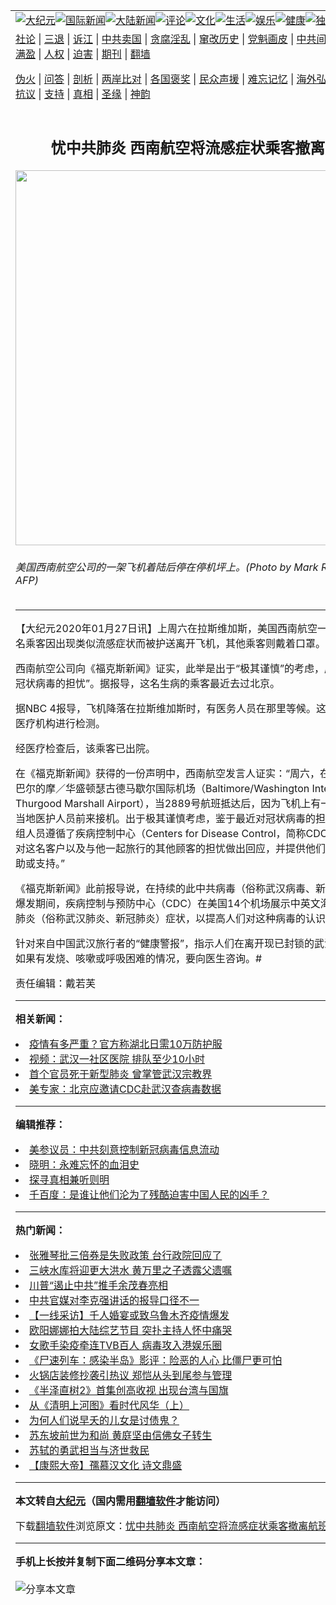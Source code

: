 <a name="1" id="1" target="_blank"></a><span id="1"></span>
<table align=center border="0"><tr><td colspan="2" VALIGN=TOP><a href="https://github.com/tdsyip367/djy/blob/master/gb/nsc413.md#1"><img src="https://raw.githubusercontent.com/tdsyip367/www/master/t/djy/1.jpg" title="大纪元"></a><a href="https://github.com/tdsyip367/djy/blob/master/gb/n24hr.md#1"><img src="https://raw.githubusercontent.com/tdsyip367/www/master/t/djy/3.jpg" title="国际新闻"></a><a href="https://github.com/tdsyip367/djy/blob/master/gb/nsc413.md#1"><img src="https://raw.githubusercontent.com/tdsyip367/www/master/t/djy/4.jpg" title="大陆新闻"></a><a href="https://github.com/tdsyip367/djy/blob/master/gb/news392.md#1"><img src="https://raw.githubusercontent.com/tdsyip367/www/master/t/djy/5.jpg" title="评论"></a><a href="https://github.com/tdsyip367/djy/blob/master/gb/news2007.md#1"><img src="https://raw.githubusercontent.com/tdsyip367/www/master/t/djy/6.jpg" title="文化"></a><a href="https://github.com/tdsyip367/djy/blob/master/gb/news2008.md#1"><img src="https://raw.githubusercontent.com/tdsyip367/www/master/t/djy/7.jpg" title="生活"></a><a href="https://github.com/tdsyip367/djy/blob/master/gb/ncyule.md#1"><img src="https://raw.githubusercontent.com/tdsyip367/www/master/t/djy/8.jpg" title="娱乐"></a><a href="https://github.com/tdsyip367/djy/blob/master/gb/nsc1002.md#1"><img src="https://raw.githubusercontent.com/tdsyip367/www/master/t/djy/9.jpg" title="健康"><a href="https://github.com/tdsyip367/djy/blob/master/gb/nf6092.md#1"><img src="https://raw.githubusercontent.com/tdsyip367/www/master/t/djy/10a.jpg" title="独家"></a><a href="https://github.com/tdsyip367/djy/blob/master/gb/nf4514.md#1"><img src="https://raw.githubusercontent.com/tdsyip367/www/master/t/djy/12a.jpg" title="头条"></a></td></tr>
<tr><td colspan="2" VALIGN=TOP><a target="_blank" href="https://github.com/tdsyip367/djy/blob/master/gb/9p.md#1">社论</a> | <a target="_blank" href="https://github.com/tdsyip367/djy/blob/master/gb/nf5657.md#1">三退</a> | <a target="_blank" href="https://github.com/tdsyip367/djy/blob/master/gb/nf6124.md#1">诉江</a> | <a target="_blank" href="https://github.com/tdsyip367/djy/blob/master/gb/nf1176117.md#1">中共卖国</a> | <a target="_blank" href="https://github.com/tdsyip367/djy/blob/master/gb/nf5773.md#1">贪腐淫乱</a> | <a target="_blank" href="https://github.com/tdsyip367/djy/blob/master/gb/nf1176115.md#1">窜改历史</a> | <a target="_blank" href="https://github.com/tdsyip367/djy/blob/master/gb/nf1176107.md#1">党魁画皮</a> | <a target="_blank" href="https://github.com/tdsyip367/djy/blob/master/gb/nf1320400.md#1">中共间谍</a> | <a target="_blank" href="https://github.com/tdsyip367/djy/blob/master/gb/nf1176114.md#1">破坏传统</a> | <a target="_blank" href="https://github.com/tdsyip367/ntdtv/blob/master/gb/prog447_1.md#1">恶贯满盈</a> | <a target="_blank" href="https://github.com/tdsyip367/djy/blob/master/gb/ncid278.md#1">人权</a> | <a target="_blank" href="https://github.com/tdsyip367/djy/blob/master/gb/nf1176111.md#1">迫害</a> | <a target="_blank" href="https://gitlab.com/szzdlab/mh-qikan/blob/master/README.md#1">期刊</a> | <a target="_blank" href="https://github.com/tdsyip367/www/blob/master/README.md?zsrh#8">翻墙</a></p><p><a target="_blank" href="https://github.com/tdsyip367/djy/blob/master/gb/nf5562.md#1">伪火</a> | <a target="_blank" href="https://github.com/tdsyip367/djy/blob/master/gb/nf4378.md#1">问答</a> | <a target="_blank" href="https://github.com/tdsyip367/djy/blob/master/gb/nf5792.md#1">剖析</a> | <a target="_blank" href="https://github.com/tdsyip367/djy/blob/master/gb/nf5735.md#1">两岸比对</a> | <a target="_blank" href="https://github.com/tdsyip367/djy/blob/master/gb/nf6119.md#1">各国褒奖</a> | <a target="_blank" href="https://github.com/tdsyip367/djy/blob/master/gb/nf6120.md#1">民众声援</a> | <a target="_blank" href="https://github.com/tdsyip367/djy/blob/master/gb/nf1188594.md#1">难忘记忆</a> | <a target="_blank" href="https://github.com/tdsyip367/djy/blob/master/gb/nf3180.md#1">海外弘传</a> | <a target="_blank" href="https://github.com/tdsyip367/djy/blob/master/gb/nf5410.md#1">万人上访</a> | <a target="_blank" href="https://github.com/tdsyip367/ntdtv/blob/master/gb/prog1530_1.md#1">和平抗议</a> | <a target="_blank" href="https://github.com/tdsyip367/djy/blob/master/gb/nf4386.md#1">支持</a> | <a target="_blank" href="https://github.com/tdsyip367/djy/blob/master/gb/nf4389.md#1">真相</a> | <a target="_blank" href="https://github.com/tdsyip367/djy/blob/master/gb/nf5790.md#1">圣缘</a> | <a target="_blank" href="https://github.com/tdsyip367/djy/blob/master/gb/nf4786.md#1">神韵</a></td></tr>
<tr><td VALIGN=TOP width="626"><h2 align=center>忧中共肺炎 西南航空将流感症状乘客撤离航班</h2>
<img width="600" src="https://i.epochtimes.com/assets/uploads/2020/01/southwest-airlines-600x400.jpg" />
<h6>美国西南航空公司的一架飞机着陆后停在停机坪上。(Photo by Mark RALSTON / AFP)
</h6>
<hr>
	<p>【大纪元2020年01月27日讯】上周六在<ahref="https://github.com/tdsyip367/djy/blob/master/gb/tag/%E6%8B%89%E6%96%AF%E7%BB%B4%E5%8A%A0%E6%96%AF.md#1">拉斯维加斯</a>，美国西南航空一架飞机上的一名乘客因出现类似流感症状而被护送离开飞机，其他乘客则戴着口罩。</p>
<p>西南航空公司向《福克斯新闻》证实，此举是出于“极其谨慎”的考虑，原因是“近期对<ahref="https://github.com/tdsyip367/djy/blob/master/gb/tag/%E5%86%A0%E7%8A%B6%E7%97%85%E6%AF%92.md#1">冠状病毒</a>的担忧”。据报导，这名生病的乘客最近去过北京。</p>
<p>据NBC 4报导，飞机降落在<ahref="https://github.com/tdsyip367/djy/blob/master/gb/tag/%E6%8B%89%E6%96%AF%E7%BB%B4%E5%8A%A0%E6%96%AF.md#1">拉斯维加斯</a>时，有医务人员在那里等候。这名乘客被转到医疗机构进行检测。</p>
<p>经医疗检查后，该乘客已出院。</p>
<p>在《福克斯新闻》获得的一份声明中，西南航空发言人证实：“周六，在拉斯维加斯的巴尔的摩／华盛顿瑟古德马歇尔国际机场（Baltimore/Washington International Thurgood Marshall Airport），当2889号航班抵达后，因为飞机上有一生病客人，当地医护人员前来接机。出于极其谨慎考虑，鉴于最近对<ahref="https://github.com/tdsyip367/djy/blob/master/gb/tag/%E5%86%A0%E7%8A%B6%E7%97%85%E6%AF%92.md#1">冠状病毒</a>的担忧，我们的机组人员遵循了疾病控制中心（Centers for Disease Control，简称CDC）的建议，以对这名客户以及与他一起旅行的其他顾客的担忧做出回应，并提供他们可能需要的帮助或支持。”</p>
<p>《福克斯新闻》此前报导说，在持续的此中共病毒（俗称武汉病毒、新型冠状病毒）爆发期间，疾病控制与预防中心（CDC）在美国14个机场展示中英文海报，解释<ahref="https://github.com/tdsyip367/djy/blob/master/gb/tag/%E4%B8%AD%E5%85%B1%E8%82%BA%E7%82%8E.md#1">中共肺炎</a>（俗称<ahref="https://github.com/tdsyip367/djy/blob/master/gb/tag/%E6%AD%A6%E6%B1%89%E8%82%BA%E7%82%8E.md#1">武汉肺炎</a>、新冠肺炎）症状，以提高人们对这种病毒的认识。</p>
<p>针对来自中国武汉旅行者的“健康警报”，指示人们在离开现已封锁的武汉后两周内，如果有发烧、咳嗽或呼吸困难的情况，要向医生咨询。#</p>
<p>责任编辑：戴若芙</p>
	
<hr>


<strong>相关新闻：</strong>
<li><a href="https://github.com/tdsyip367/djy/blob/master/gb/20/1/26/n11823300.md#1">疫情有多严重？官方称湖北日需10万防护服</a></li>
<li><a href="https://github.com/tdsyip367/djy/blob/master/gb/20/1/26/n11823384.md#1">视频：武汉一社区医院  排队至少10小时</a></li>
<li><a href="https://github.com/tdsyip367/djy/blob/master/gb/20/1/26/n11823500.md#1">首个官员死于新型肺炎 曾掌管武汉宗教界</a></li>
<li><a href="https://github.com/tdsyip367/djy/blob/master/gb/20/1/26/n11823582.md#1">美专家：北京应邀请CDC赴武汉查病毒数据</a></li>
<hr>


<strong>编辑推荐：</strong>
<li><a href="https://github.com/onzhi266/djy/blob/master/gb/20/2/22/n11887949.md#1">美参议员：中共刻意控制新冠病毒信息流动</a></li>
<li><a href="https://github.com/tsiac2612/djy/blob/master/gb/18/11/20/n10863025.md#1" target="_blank">晓明：永难忘怀的血泪史</a></li><li><a href="https://github.com/tdsyip367/djy/blob/master/gb/11/6/17/n3289382.md?dfh#1" target="_blank">探寻真相兼听则明</a></li><li><a href="https://github.com/tsiac2612/djy/blob/master/gb/10/7/22/n2973029.md#1" target="_blank">千百度：是谁让他们沦为了残酷迫害中国人民的凶手？</a></li>
<hr>

<strong>热门新闻：</strong>
<li><a href="https://github.com/tdsyip367/djy/blob/master/gb/20/7/20/n12269442.md#1">张雅琴批三倍券是失败政策 台行政院回应了</a></li>
<li><a href="https://github.com/tdsyip367/djy/blob/master/gb/20/7/20/n12269783.md#1">三峡水库将迎更大洪水 黄万里之子透露父遗嘱</a></li>
<li><a href="https://github.com/tdsyip367/djy/blob/master/gb/20/7/20/n12270600.md#1">川普“遏止中共”推手余茂春亮相</a></li>
<li><a href="https://github.com/tdsyip367/djy/blob/master/gb/20/7/20/n12268960.md#1">中共官媒对李克强讲话的报导口径不一</a></li>
<li><a href="https://github.com/tdsyip367/djy/blob/master/gb/20/7/20/n12269752.md#1">【一线采访】千人婚宴或致乌鲁木齐疫情爆发</a></li>
<li><a href="https://github.com/tdsyip367/djy/blob/master/gb/20/7/20/n12270541.md#1">欧阳娜娜拍大陆综艺节目 突扑主持人怀中痛哭</a></li>
<li><a href="https://github.com/tdsyip367/djy/blob/master/gb/20/7/18/n12266356.md#1">女歌手染疫牵连TVB百人 病毒攻入港娱乐圈</a></li>
<li><a href="https://github.com/tdsyip367/djy/blob/master/gb/20/7/18/n12265807.md#1">《尸速列车：感染半岛》影评：险恶的人心 比僵尸更可怕</a></li>
<li><a href="https://github.com/tdsyip367/djy/blob/master/gb/20/7/19/n12267717.md#1">火锅店装修抄袭引热议 郑恺从头到尾参与管理</a></li>
<li><a href="https://github.com/tdsyip367/djy/blob/master/gb/20/7/21/n12271594.md#1">《半泽直树2》首集创高收视 出现台湾与国旗</a></li>
<li><a href="https://github.com/tdsyip367/djy/blob/master/gb/9/4/4/n2484948.md#1">从《清明上河图》看时代风华（上）</a></li>
<li><a href="https://github.com/tdsyip367/djy/blob/master/gb/20/7/20/n12270512.md#1">为何人们说早夭的儿女是讨债鬼？</a></li>
<li><a href="https://github.com/tdsyip367/djy/blob/master/gb/20/7/20/n12270583.md#1">苏东坡前世为和尚 黄庭坚由信佛女子转生</a></li>
<li><a href="https://github.com/tdsyip367/djy/blob/master/gb/20/7/3/n12229972.md#1">苏轼的勇武担当与济世救民</a></li>
<li><a href="https://github.com/tdsyip367/djy/blob/master/gb/20/6/4/n12161729.md#1">【康熙大帝】孺慕汉文化 诗文鼎盛</a></li>
<hr>

<strong>本文转自<a href="https://www.epochtimes.com">大纪元</a>（国内需用<a href="https://github.com/tdsyip367/www/blob/master/README.md#8">翻墙软件</a>才能访问）</strong><p>下载<a href="https://github.com/tdsyip367/www/blob/master/README.md#8">翻墙软件</a>浏览原文：<a href="https://www.epochtimes.com/gb/20/1/26/n11823680.htm">忧中共肺炎 西南航空将流感症状乘客撤离航班</a></p><hr>

<strong>手机上长按并复制下面二维码分享本文章：</strong><br><br><img src="http://d1p1.ip.zn2.us/v.php?action=qrcode&url=https://github.com/tdsyip367/djy/blob/master/gb/20/1/26/n11823680.md%231" title="分享本文章"></td><td VALIGN=TOP><a href="https://github.com/tdsyip367/djy/blob/master/gb/16/1/21/n4622075.md?dfh#1" target="_blank"><img src="https://raw.githubusercontent.com/tdsyip367/djy/master/gb/300/wei-f1.jpg" title="中共的伪火骗局"  alt="中共的伪火骗局"></a><br><a href="https://github.com/tdsyip367/www/blob/master/README.md?dfh#9" target="_blank"><img src="https://raw.githubusercontent.com/tdsyip367/djy/master/gb/300/yong-h.jpg" title="永恒的见证"  alt="永恒的见证"></a><br><a href="https://github.com/tdsyip367/djy/blob/master/gb/13/9/29/n3974789.md?dfh#1" target="_blank"><img src="https://raw.githubusercontent.com/tdsyip367/djy/master/gb/300/shang-lnz.jpg" title="善良女子被中共投男牢"  alt="善良女子被中共投男牢"></a><br><a href="https://github.com/tdsyip367/djy/blob/master/gb/16/3/16/n4663449.md?dfh#1" target="_blank"><img src="https://raw.githubusercontent.com/tdsyip367/djy/master/gb/300/huo-z3.jpg" title="警卫目击活摘器官"  alt="警卫目击活摘器官"></a><br><a href="https://github.com/tdsyip367/djy/blob/master/gb/16/8/7/n8177641.md?dfh#1" target="_blank"><img src="https://raw.githubusercontent.com/tdsyip367/djy/master/gb/300/huo-z4.jpg" title="证人描述活摘恐怖"  alt="证人描述活摘恐怖"></a><br><a href="https://github.com/tdsyip367/djy/blob/master/gb/10/4/19/n2881569.md?dfh#1" target="_blank"><img src="https://raw.githubusercontent.com/tdsyip367/djy/master/gb/300/huo-z1.jpg" title="揭开活摘器官黑幕"  alt="揭开活摘器官黑幕"></a><br><a href="https://github.com/tdsyip367/djy/blob/master/gb/10/11/7/n3077476.md?dfh#1" target="_blank"><img src="https://raw.githubusercontent.com/tdsyip367/djy/master/gb/300/ma-ks.jpg" title="马克思的成魔之路"  alt="马克思的成魔之路"></a><br><a href="https://github.com/tdsyip367/djy/blob/master/gb/14/6/9/n4173977.md?dfh#1" target="_blank"><img src="https://raw.githubusercontent.com/tdsyip367/djy/master/gb/300/chang-zs.jpg" title="藏字石 蕴天机"  alt="藏字石 蕴天机"></a><br><a href="https://github.com/tdsyip367/djy/blob/master/gb/18/5/10/n10381511.md?dfh#1" target="_blank"><img src="https://raw.githubusercontent.com/tdsyip367/djy/master/gb/300/st1.jpg" title="关注3亿人三退"  alt="关注3亿人三退"></a><br><a href="https://github.com/tdsyip367/djy/blob/master/gb/18/3/21/n10237682.md?dfh#1" target="_blank"><img src="https://raw.githubusercontent.com/tdsyip367/djy/master/gb/300/jie-t.jpg" title="解体中共复兴中华"  alt="解体中共复兴中华"></a><br><a href="https://github.com/tdsyip367/djy/blob/master/gb/9/2/9/n2422991.md?dfh#1" target="_blank"><img src="https://raw.githubusercontent.com/tdsyip367/djy/master/gb/300/gao-zs.jpg" title="中共迫害良心律师"  alt="中共迫害良心律师"></a><br><a href="https://github.com/tdsyip367/djy/blob/master/gb/18/12/9/n10900044.md?dfh#1" target="_blank"><img src="https://raw.githubusercontent.com/tdsyip367/djy/master/gb/300/sj1.jpg" title="303万人举报江泽民"  alt="303万人举报江泽民"></a><br><a href="https://github.com/tdsyip367/djy/blob/master/gb/18/8/28/n10672014.md?dfh#1" target="_blank"><img src="https://raw.githubusercontent.com/tdsyip367/djy/master/gb/300/sj2.jpg" title="这些官员为何起诉江泽民"  alt="这些官员为何起诉江泽民"></a><br><a href="https://github.com/tdsyip367/djy/blob/master/gb/8/12/18/n2367165.md?dfh#1" target="_blank"><img src="https://raw.githubusercontent.com/tdsyip367/djy/master/gb/300/liangan.jpg" title="海峡两岸的强烈对比"  alt="海峡两岸的强烈对比"></a><br><a href="https://github.com/tdsyip367/djy/blob/master/gb/15/12/10/n4593139.md?dfh#1" target="_blank"><img src="https://raw.githubusercontent.com/tdsyip367/djy/master/gb/300/jia-ndzl.jpg" title="加拿大总理的贺信"  alt="加拿大总理的贺信"></a><br><a href="https://github.com/tdsyip367/djy/blob/master/gb/11/6/17/n3289382.md?dfh#1" target="_blank"><img src="https://raw.githubusercontent.com/tdsyip367/djy/master/gb/300/xiao-wd.jpg" title="探寻真相兼听则明"  alt="探寻真相兼听则明"></a><br><a href="https://github.com/tdsyip367/djy/blob/master/gb/18/10/27/n10812623.md?dfh#1" target="_blank"><img src="https://raw.githubusercontent.com/tdsyip367/djy/master/gb/300/yindu.jpg" title="印度媒体报道东方"  alt="印度媒体报道东方"></a><br><a href="https://github.com/tdsyip367/djy/blob/master/gb/18/6/9/n10469652.md?dfh#1" target="_blank"><img src="https://raw.githubusercontent.com/tdsyip367/djy/master/gb/300/xie-j.jpg" title="不一样的海外校园"  alt="不一样的海外校园"></a><br><a href="https://github.com/tdsyip367/djy/blob/master/gb/7/4/5/n1669415.md?dfh#1" target="_blank"><img src="https://raw.githubusercontent.com/tdsyip367/djy/master/gb/300/li-up.jpg" title="从大师到徒弟的传奇"  alt="从大师到徒弟的传奇"></a><br><a href="https://github.com/tdsyip367/djy/blob/master/gb/17/5/26/n9191512.md?dfh#1" target="_blank"><img src="https://raw.githubusercontent.com/tdsyip367/djy/master/gb/300/zfl2.jpg" title="亿万人与东方一本奇书"  alt="亿万人与东方一本奇书"></a><br><a href="https://github.com/tdsyip367/djy/blob/master/gb/13/11/27/n4020290.md?dfh#1" target="_blank"><img src="https://raw.githubusercontent.com/tdsyip367/djy/master/gb/300/zhen-h.jpg" title="大陆见不到的震撼场面"  alt="大陆见不到的震撼场面"></a><br><a href="https://github.com/tdsyip367/djy/blob/master/gb/15/7/17/n4482910.md?dfh#1" target="_blank"><img src="https://raw.githubusercontent.com/tdsyip367/djy/master/gb/300/dalu-sk.jpg" title="人心向善 大陆当初盛况"  alt="人心向善 大陆当初盛况"></a><br><a href="https://github.com/tdsyip367/djy/blob/master/gb/19/1/5/n10955468.md?dfh#1" target="_blank"><img src="https://raw.githubusercontent.com/tdsyip367/djy/master/gb/300/zfl1.jpg" title="追寻真理 这书讲什么"  alt="追寻真理 这书讲什么"></a><br><a href="https://github.com/tdsyip367/www/blob/master/README.md?dfh#1" target="_blank"><img src="https://raw.githubusercontent.com/tdsyip367/djy/master/gb/300/fq1.jpg" title="下载免费翻墙软件"  alt="下载免费翻墙软件"></a><br></td></tr></table>
